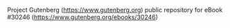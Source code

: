 Project Gutenberg (https://www.gutenberg.org) public repository for eBook #30246 (https://www.gutenberg.org/ebooks/30246)
